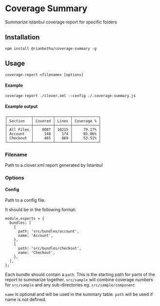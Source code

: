 # Coverage Summary
Summarize istanbul coverage report for specific folders


## Installation

```
npm install @rianbotha/coverage-summary -g
```

## Usage

```
coverage-report <filename> [options]
```

#### Example
```
coverage-report ./clover.xml --config ./.coverage-summary.js
```

#### Example output
```
┌───────────┬─────────┬───────┬────────────┐
│ Section   │ Covered │ Lines │ Coverage % │
├───────────┼─────────┼───────┼────────────┤
│ All Files │    8087 │ 10215 │     79.17% │
│ Account   │     148 │   174 │     85.06% │
│ Checkout  │     465 │   869 │     53.51% │
└───────────┴─────────┴───────┴────────────┘
```

### Filename

Path to a clover.xml report generated by Istanbul

### Options

#### Config
Path to a config file.

It should be in the following format:

```
module.exports = {
  bundles: [
    {
      path: 'src/bundles/account',
      name: 'Account',
    },
    {
      path: 'src/bundles/checkout',
      name: 'Checkout',
    },
  ],
};
```

Each bundle should contain a `path`. This is the starting path for parts of the report to summarize together.
`src/sample` will combine coverage numbers for `src/sample` and any sub-directories eg. `src/sample/component`

`name` is optional and will be used in the summary table. `path` will be used if name is not defined.

